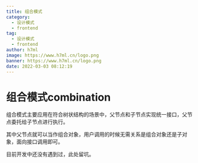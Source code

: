 ```yaml
---
title: 组合模式
category:
  - 设计模式
  - frontend
tag:
  - 设计模式
  - frontend
author: h7ml
image: https://www.h7ml.cn/logo.png
banner: https://www.h7ml.cn/logo.png
date: 2022-03-03 08:12:19
---
```


# 组合模式combination

组合模式主要应用在符合树状结构的场景中，父节点和子节点实现统一接口，父节点委托给子节点进行执行。

其中父节点就可以当作组合对象，用户调用的时候无需关系是组合对象还是子对象，面向接口调用即可。

目前开发中还没有遇到过，此处留坑。
